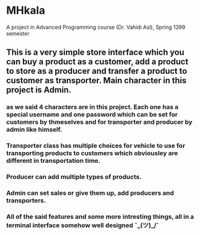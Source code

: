 # MHkala
A project in Advanced Programming course (Dr. Vahidi Asl), Spring 1399 semester  

## This is a very simple store interface which you can buy a product as a customer, add a product to store as a producer and transfer a product to customer as transporter. Main character in this project is Admin.

### as we said 4 characters are in this project. Each one has a special username and one password which can be set for customers by thmeselves and for transporter and producer by admin like himself.

### Transporter class has multiple choices for vehicle to use for transporting products to customers which obviousley are different in transportation time.

### Producer can add multiple types of products.

### Admin can set sales or give them up, add producers and transporters.

### All of the said features and some more intresting things, all in a terminal interface somehow well designed ¯\_(ツ)_/¯
